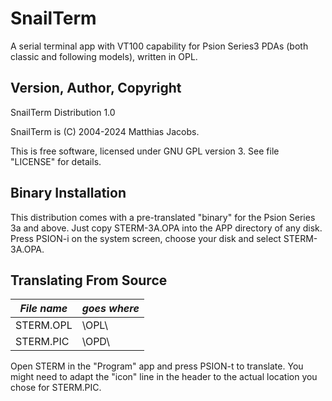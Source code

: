 # SnailTerm
A serial terminal app with VT100 capability for Psion Series3 PDAs (both classic and following models), written in OPL.

## Version, Author, Copyright

SnailTerm Distribution 1.0

SnailTerm is (C) 2004-2024 Matthias Jacobs.

This is free software, licensed under GNU GPL version 3. See file "LICENSE" for details.

## Binary Installation

This distribution comes with a pre-translated "binary" for the Psion Series 3a and above.
Just copy STERM-3A.OPA into the APP directory of any disk. Press PSION-i on the system screen, choose your disk and select STERM-3A.OPA.

## Translating From Source

|_File name_|	_goes where_|
|---------|---------------|
|STERM.OPL|		\OPL\     |
|STERM.PIC|		\OPD\     |

Open STERM in the "Program" app and press PSION-t to translate. You might need to adapt the "icon" line in the header to the actual location you chose for STERM.PIC.

 
